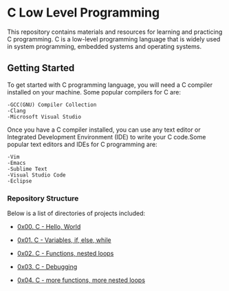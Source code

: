 # C Low Level Programming

This repository contains materials and resources for learning and practicing
C programming. C is a low-level programming language that is widely used in
system programming, embedded systems and operating systems.

## Getting Started

To get started with C programming language, you will need a C compiler installed
on your machine. Some popular compilers for C are:

  	-GCC(GNU) Compiler Collection
  	-Clang
  	-Microsoft Visual Studio

Once you have a C compiler installed, you can use any text editor or Integrated
Development Environment (IDE) to write your C code.Some popular text editors
and IDEs for C programming are:

 	-Vim
 	-Emacs
 	-Sublime Text
 	-Visual Studio Code
 	-Eclipse

### Repository Structure

Below is a list of directories of projects included:

* [0x00. C - Hello, World](0x00-hello_world)

* [0x01. C - Variables, if, else, while](0x01-variables_if_else_while)

* [0x02. C - Functions, nested loops](0x02-functions_nested_loops)

* [0x03. C - Debugging](0x03-debugging)

* [0x04. C - more functions, more nested loops](0x04-more_functions_nested_loops)

